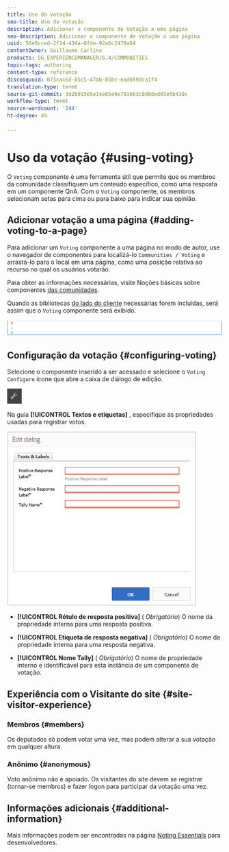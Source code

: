 ```yaml
---
title: Uso da votação
seo-title: Uso da votação
description: Adicionar o componente de Votação a uma página
seo-description: Adicionar o componente de Votação a uma página
uuid: 56e6cced-2f2d-434a-8fde-92a6c2478a04
contentOwner: Guillaume Carlino
products: SG_EXPERIENCEMANAGER/6.4/COMMUNITIES
topic-tags: authoring
content-type: reference
discoiquuid: 071cac6d-05c5-47ab-85bc-ead6693ca1f4
translation-type: tm+mt
source-git-commit: 3d2b91565e14e85e9e701663c8d0ded03e5b430c
workflow-type: tm+mt
source-wordcount: '244'
ht-degree: 4%

---
```



# Uso da votação {#using-voting}

O `Voting` componente é uma ferramenta útil que permite que os membros da comunidade classifiquem um conteúdo específico, como uma resposta em um componente QnA. Com o `Voting` componente, os membros selecionam setas para cima ou para baixo para indicar sua opinião.

## Adicionar votação a uma página {#adding-voting-to-a-page}

Para adicionar um `Voting` componente a uma página no modo de autor, use o navegador de componentes para localizá-lo `Communities / Voting` e arrastá-lo para o local em uma página, como uma posição relativa ao recurso no qual os usuários votarão.

Para obter as informações necessárias, visite Noções básicas sobre componentes [das comunidades](basics.md).

Quando as bibliotecas [do lado do cliente](essentials-voting.md#essentials-for-client-side) necessárias forem incluídas, será assim que o `Voting` componente será exibido.

![chlimage_1-307](assets/chlimage_1-307.png)

## Configuração da votação {#configuring-voting}

Selecione o componente inserido a ser acessado e selecione o `Voting` `Configure` ícone que abre a caixa de diálogo de edição.

![chlimage_1-308](assets/chlimage_1-308.png)

Na guia **[!UICONTROL Textos e etiquetas]** , especifique as propriedades usadas para registrar votos.

![chlimage_1-309](assets/chlimage_1-309.png)

* **[!UICONTROL Rótulo de resposta positiva]**
(
*Obrigatório*) O nome da propriedade interna para uma resposta positiva.

* **[!UICONTROL Etiqueta de resposta negativa]**
(
*Obrigatório*) O nome da propriedade interna para uma resposta negativa.

* **[!UICONTROL Nome Tally]**
(
*Obrigatório*) O nome de propriedade interno e identificável para esta instância de um componente de votação.

## Experiência com o Visitante do site {#site-visitor-experience}

### Membros {#members}

Os deputados só podem votar uma vez, mas podem alterar a sua votação em qualquer altura.

### Anônimo {#anonymous}

Voto anônimo não é apoiado. Os visitantes do site devem se registrar (tornar-se membros) e fazer logon para participar da votação uma vez.

## Informações adicionais {#additional-information}

Mais informações podem ser encontradas na página [Noting Essentials](essentials-voting.md) para desenvolvedores.

